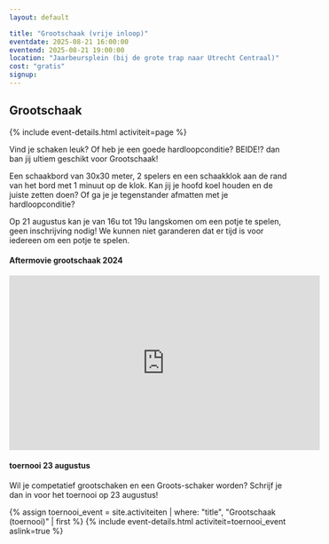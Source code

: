 ```yaml
---
layout: default

title: "Grootschaak (vrije inloop)"
eventdate: 2025-08-21 16:00:00
eventend: 2025-08-21 19:00:00
location: "Jaarbeursplein (bij de grote trap naar Utrecht Centraal)"
cost: "gratis"
signup:
---
```


## Grootschaak
{% include event-details.html activiteit=page %}

Vind je schaken leuk? Of heb je een goede hardloopconditie? BEIDE!? dan ban jij ultiem geschikt voor Grootschaak!

Een schaakbord van 30x30 meter, 2 spelers en een schaakklok aan de rand van het bord met 1 minuut op de klok. Kan jij je hoofd koel houden en de juiste zetten doen? Of ga je je tegenstander afmatten met je hardloopconditie?

Op 21 augustus kan je van 16u tot 19u langskomen om een potje te spelen, geen inschrijving nodig! We kunnen niet garanderen dat er tijd is voor iedereen om een potje te spelen.

#### Aftermovie grootschaak 2024
<iframe width="560" height="315" src="https://www.youtube.com/embed/fJ05JlkCUdo?si=EDuDARbaH_VCmxiT" title="YouTube video player" frameborder="0" allow="accelerometer; autoplay; clipboard-write; encrypted-media; gyroscope; picture-in-picture; web-share" referrerpolicy="strict-origin-when-cross-origin" allowfullscreen></iframe>


#### toernooi 23 augustus
Wil je competatief grootschaken en een Groots-schaker worden? Schrijf je dan in voor het toernooi op 23 augustus!

{% assign toernooi_event = site.activiteiten | where: "title", "Grootschaak (toernooi)" | first %}
{% include event-details.html activiteit=toernooi_event aslink=true %}
